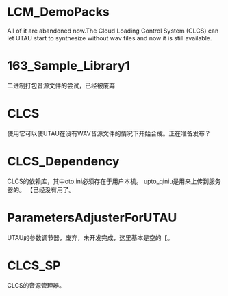 # LCM_DemoPacks
All of it are abandoned now.The Cloud Loading Control System (CLCS) can let UTAU start to synthesize without wav files and now it is still available.
# 163_Sample_Library1
二进制打包音源文件的尝试，已经被废弃
# CLCS
使用它可以使UTAU在没有WAV音源文件的情况下开始合成。正在准备发布？
# CLCS_Dependency
CLCS的依赖库，其中oto.ini必须存在于用户本机。 upto_qiniu是用来上传到服务器的。
【已经没有用了。
# ParametersAdjusterForUTAU
UTAU的参数调节器，废弃，未开发完成，这里基本是空的【。
# CLCS_SP
CLCS的音源管理器。
